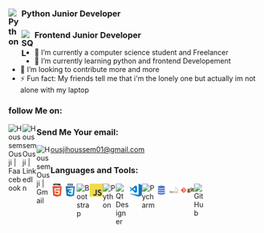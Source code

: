 ### [<img align="left" alt="Python" width="26px" src="https://github.com/abranhe/programming-languages-logos/blob/master/src/python/python_128x128.png" />]()Python Junior Developer 
### [<img align="left" alt="SQL" width="26px" src="https://image.flaticon.com/icons/png/128/841/841364.png" />]() Frontend Junior Developer

- 🔭 I’m currently a computer science student and Freelancer
- 🌱 I’m currently learning python and frontend Developement
- 👯 I’m looking to contribute more and more
- ⚡ Fun fact: My friends tell me that i'm the lonely one but actually im not alone with my laptop

### follow Me on:

[<img align="left" alt="Houssem Ousji | Faacebook" width="28px" src="https://image.flaticon.com/icons/png/512/747/747374.png" />](https://www.facebook.com/houssem.ousji.3/)
[<img align="left" alt="Houssem Ousji | LinkedIn" width="28px" src="https://image.flaticon.com/icons/png/512/61/61109.png" />](https://www.linkedin.com/in/ousji-houssem-601532206/)

### Send Me Your email:
[<img align="left" alt="Houssem Ousji | Gmail" width="28px" src="https://image.flaticon.com/icons/png/512/732/732026.png" />]()
ousjihoussem01@gmail.com
<br />


### Languages and Tools:
[<img align="left" alt="HTML5" width="26px" src="https://raw.githubusercontent.com/github/explore/80688e429a7d4ef2fca1e82350fe8e3517d3494d/topics/html/html.png" />]()
[<img align="left" alt="CSS3" width="26px" src="https://raw.githubusercontent.com/github/explore/80688e429a7d4ef2fca1e82350fe8e3517d3494d/topics/css/css.png" />]()
[<img align="left" alt="Bootstrap" width="26px" src="https://cdn.worldvectorlogo.com/logos/bootstrap-4.svg" />]()
[<img align="left" alt="JavaScript" width="26px" src="https://raw.githubusercontent.com/github/explore/80688e429a7d4ef2fca1e82350fe8e3517d3494d/topics/javascript/javascript.png" />]()
[<img align="left" alt="Python" width="26px" src="https://github.com/abranhe/programming-languages-logos/blob/master/src/python/python_128x128.png" />]()
[<img align="left" alt="Qt Designer" width="26px" src="https://cdn.icon-icons.com/icons2/159/PNG/256/designer_qt4_qt_22418.png" />]()
[<img align="left" alt="Visual Studio Code" width="26px" src="https://raw.githubusercontent.com/github/explore/80688e429a7d4ef2fca1e82350fe8e3517d3494d/topics/visual-studio-code/visual-studio-code.png" />]()
[<img align="left" alt="Pycharm" width="26px" src="https://upload.wikimedia.org/wikipedia/commons/thumb/1/1d/PyCharm_Icon.svg/512px-PyCharm_Icon.svg.png" />]()


[<img align="left" alt="SQL" width="26px" src="https://raw.githubusercontent.com/github/explore/80688e429a7d4ef2fca1e82350fe8e3517d3494d/topics/sql/sql.png" />]()
[<img align="left" alt="MySQL" width="26px" src="https://raw.githubusercontent.com/github/explore/80688e429a7d4ef2fca1e82350fe8e3517d3494d/topics/mysql/mysql.png" />]()
[<img align="left" alt="Git" width="26px" src="https://raw.githubusercontent.com/github/explore/80688e429a7d4ef2fca1e82350fe8e3517d3494d/topics/git/git.png" />]()
[<img align="left" alt="GitHub" width="26px" src="https://image.flaticon.com/icons/png/512/2111/2111432.png" />]()

<br />
<br />
